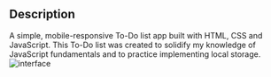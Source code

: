 ## Description

A simple, mobile-responsive To-Do list app built with HTML, CSS and JavaScript.
This To-Do list was created to solidify my knowledge of JavaScript fundamentals and to practice implementing local storage.
![interface](https://user-images.githubusercontent.com/74150077/190894402-cb96c6f8-6c92-4a7d-a86c-66849805d7a1.png)
